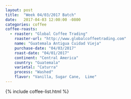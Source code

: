 ```yaml
---
layout: post
title:  "Week 04/03/2017 Batch"
date:   2017-04-03 12:00:00 -0800
categories: coffee
coffee-roasts:
  - roaster: "Global Coffee Trading"
    roaster-url: "http://www.globalcoffeetrading.com"
    name: "Guatemala Antigua Cuidad Vieja"
    purchase-date: "04/03/2017"
    roast-date: "04/01/2017"
    continent: "Central America"
    country: "Guatemala"
    varietal: "Caturra"
    process: "Washed"
    flavor: "Vanilla, Sugar Cane,  Lime"
---
```


{% include coffee-list.html %}
